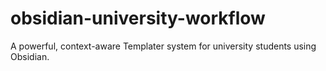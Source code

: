 # obsidian-university-workflow
A powerful, context-aware Templater system for university students using Obsidian.
